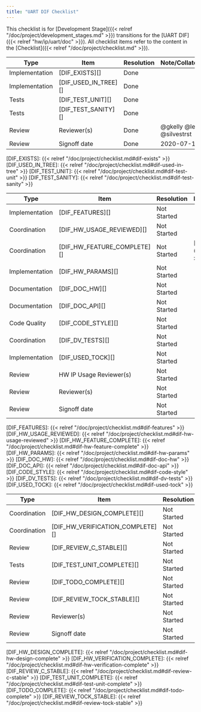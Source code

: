 ```yaml
---
title: "UART DIF Checklist"
---
```


This checklist is for [Development Stage]({{< relref "/doc/project/development_stages.md" >}}) transitions for the [UART DIF]({{< relref "hw/ip/uart/doc" >}}).
All checklist items refer to the content in the [Checklist]({{< relref "/doc/project/checklist.md" >}}).



Type           | Item                 | Resolution  | Note/Collaterals
---------------|----------------------|-------------|------------------
Implementation | [DIF_EXISTS][]       | Done        |
Implementation | [DIF_USED_IN_TREE][] | Done        |
Tests          | [DIF_TEST_UNIT][]    | Done        |
Tests          | [DIF_TEST_SANITY][]  | Done        |
Review         | Reviewer(s)          | Done        | @gkelly @lenary @silvestrst
Review         | Signoff date         | Done        | 2020-07-14

[DIF_EXISTS]:       {{< relref "/doc/project/checklist.md#dif-exists" >}}
[DIF_USED_IN_TREE]: {{< relref "/doc/project/checklist.md#dif-used-in-tree" >}}
[DIF_TEST_UNIT]:    {{< relref "/doc/project/checklist.md#dif-test-unit" >}}
[DIF_TEST_SANITY]:  {{< relref "/doc/project/checklist.md#dif-test-sanity" >}}


Type           | Item                        | Resolution  | Note/Collaterals
---------------|-----------------------------|-------------|------------------
Implementation | [DIF_FEATURES][]            | Not Started |
Coordination   | [DIF_HW_USAGE_REVIEWED][]   | Not Started |
Coordination   | [DIF_HW_FEATURE_COMPLETE][] | Not Started | [HW Dashboard]({{< relref "hw" >}})
Implementation | [DIF_HW_PARAMS][]           | Not Started |
Documentation  | [DIF_DOC_HW][]              | Not Started |
Documentation  | [DIF_DOC_API][]             | Not Started |
Code Quality   | [DIF_CODE_STYLE][]          | Not Started |
Coordination   | [DIF_DV_TESTS][]            | Not Started |
Implementation | [DIF_USED_TOCK][]           | Not Started |
Review         | HW IP Usage Reviewer(s)     | Not Started |
Review         | Reviewer(s)                 | Not Started |
Review         | Signoff date                | Not Started |

[DIF_FEATURES]:            {{< relref "/doc/project/checklist.md#dif-features" >}}
[DIF_HW_USAGE_REVIEWED]:   {{< relref "/doc/project/checklist.md#dif-hw-usage-reviewed" >}}
[DIF_HW_FEATURE_COMPLETE]: {{< relref "/doc/project/checklist.md#dif-hw-feature-complete" >}}
[DIF_HW_PARAMS]:           {{< relref "/doc/project/checklist.md#dif-hw-params" >}}
[DIF_DOC_HW]:              {{< relref "/doc/project/checklist.md#dif-doc-hw" >}}
[DIF_DOC_API]:             {{< relref "/doc/project/checklist.md#dif-doc-api" >}}
[DIF_CODE_STYLE]:          {{< relref "/doc/project/checklist.md#dif-code-style" >}}
[DIF_DV_TESTS]:            {{< relref "/doc/project/checklist.md#dif-dv-tests" >}}
[DIF_USED_TOCK]:           {{< relref "/doc/project/checklist.md#dif-used-tock" >}}


Type           | Item                             | Resolution  | Note/Collaterals
---------------|----------------------------------|-------------|------------------
Coordination   | [DIF_HW_DESIGN_COMPLETE][]       | Not Started |
Coordination   | [DIF_HW_VERIFICATION_COMPLETE][] | Not Started |
Review         | [DIF_REVIEW_C_STABLE][]          | Not Started |
Tests          | [DIF_TEST_UNIT_COMPLETE][]       | Not Started |
Review         | [DIF_TODO_COMPLETE][]            | Not Started |
Review         | [DIF_REVIEW_TOCK_STABLE][]       | Not Started |
Review         | Reviewer(s)                      | Not Started |
Review         | Signoff date                     | Not Started |

[DIF_HW_DESIGN_COMPLETE]:       {{< relref "/doc/project/checklist.md#dif-hw-design-complete" >}}
[DIF_HW_VERIFICATION_COMPLETE]: {{< relref "/doc/project/checklist.md#dif-hw-verification-complete" >}}
[DIF_REVIEW_C_STABLE]:          {{< relref "/doc/project/checklist.md#dif-review-c-stable" >}}
[DIF_TEST_UNIT_COMPLETE]:       {{< relref "/doc/project/checklist.md#dif-test-unit-complete" >}}
[DIF_TODO_COMPLETE]:            {{< relref "/doc/project/checklist.md#dif-todo-complete" >}}
[DIF_REVIEW_TOCK_STABLE]:       {{< relref "/doc/project/checklist.md#dif-review-tock-stable" >}}

